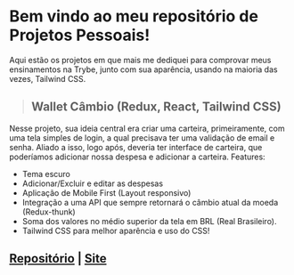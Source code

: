 # Bem vindo ao meu repositório de Projetos Pessoais!
Aqui estão os projetos em que mais me dediquei para comprovar meus ensinamentos na Trybe, junto com sua aparência, usando na maioria das vezes, Tailwind CSS.

>## Wallet Câmbio (Redux, React, Tailwind CSS)
Nesse projeto, sua ideia central era criar uma carteira, primeiramente, com uma tela simples de login, a qual precisava ter uma validação de email e senha.
Aliado a isso, logo após, deveria ter interface de carteira, que poderíamos adicionar nossa despesa e adicionar a carteira. 
Features:
- Tema escuro
- Adicionar/Excluir e editar as despesas
- Aplicação de Mobile First (Layout responsivo)
- Integração a uma API que sempre retornará o câmbio atual da moeda (Redux-thunk)
- Soma dos valores no médio superior da tela em BRL (Real Brasileiro).
- Tailwind CSS para melhor aparência e uso do CSS!

[Repositório](https://github.com/PedroMarqdev/Projetos-Pessoais/tree/main/Wallet%20com%20API%20-%20React-Redux-TailWindCSS)
 | [Site](https://pedromarqdev.github.io/walletredux/)
---
